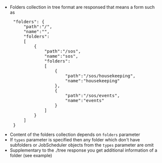 * Folders collection in tree format are responsed that means a form such as
<pre>
    "folders": {
        "path":"/",
        "name":"",
        "folders":
        [
            {
                "path":"/sos",
                "name":"sos",
                "folders":
                [
                    {
                        "path":"/sos/housekeeping",
                        "name":"housekeeping"
                    },
                    {
                        "path":"/sos/events",
                        "name":"events"
                    }
                ]
            }
        ]
    }
</pre>
* Content of the folders collection depends on ``folders`` parameter
* If ``types`` parameter is specified then any folder which don't have subfolders or JobScheduler objects from the ``types`` parameter are omit
* Supplementary to the ./tree response you get additional information of a folder (see example)
